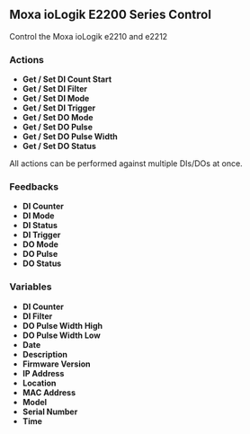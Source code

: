 ## Moxa ioLogik E2200 Series Control

Control the Moxa ioLogik e2210 and e2212 

### Actions

- **Get / Set DI Count Start**
- **Get / Set DI Filter**
- **Get / Set DI Mode**
- **Get / Set DI Trigger**
- **Get / Set DO Mode**
- **Get / Set DO Pulse**
- **Get / Set DO Pulse Width**
- **Get / Set DO Status**

All actions can be performed against multiple DIs/DOs at once.

### Feedbacks

- **DI Counter**
- **DI Mode**
- **DI Status**
- **DI Trigger**
- **DO Mode**
- **DO Pulse**
- **DO Status**

### Variables

- **DI Counter**
- **DI Filter**
- **DO Pulse Width High**
- **DO Pulse Width Low**
- **Date**
- **Description**
- **Firmware Version**
- **IP Address**
- **Location**
- **MAC Address**
- **Model**
- **Serial Number**
- **Time**

